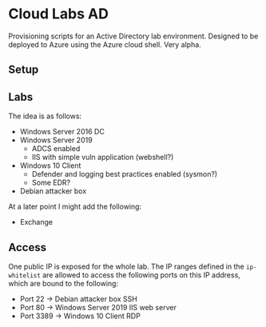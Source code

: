 # Cloud Labs AD

Provisioning scripts for an Active Directory lab environment. Designed to be deployed to Azure using the Azure cloud shell. Very alpha.

## Setup

## Labs

The idea is as follows:

- Windows Server 2016 DC
- Windows Server 2019
    - ADCS enabled
    - IIS with simple vuln application (webshell?)
- Windows 10 Client
    - Defender and logging best practices enabled (sysmon?)
    - Some EDR?
- Debian attacker box

At a later point I might add the following:
- Exchange

## Access

One public IP is exposed for the whole lab. The IP ranges defined in the `ip-whitelist` are allowed to access the following ports on this IP address, which are bound to the following:

- Port 22   -> Debian attacker box SSH
- Port 80   -> Windows Server 2019 IIS web server
- Port 3389 -> Windows 10 Client RDP